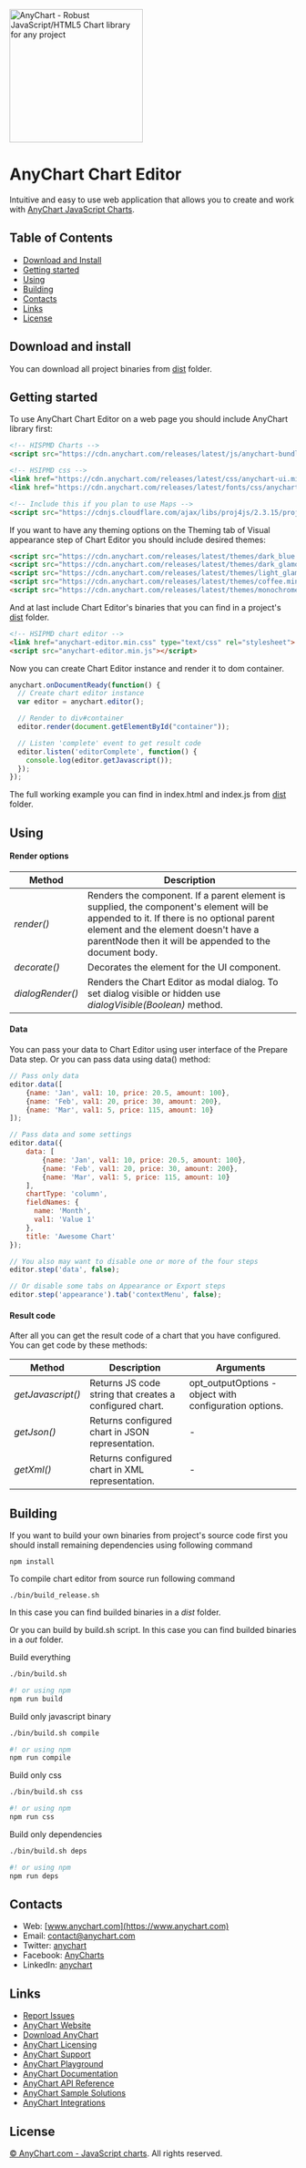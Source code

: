 [<img src="https://cdn.anychart.com/images/logo-transparent-segoe.png?2" width="234px" alt="AnyChart - Robust JavaScript/HTML5 Chart library for any project">](https://www.anychart.com)

AnyChart Chart Editor
=========

Intuitive and easy to use web application that allows you to create and work with [AnyChart JavaScript Charts](https://www.anychart.com).

## Table of Contents

* [Download and Install](#download-and-install)
* [Getting started](#getting-started)
* [Using](#using)
* [Building](#building)
* [Contacts](#contacts)
* [Links](#links)
* [License](#license)

## Download and install

You can download all project binaries from [dist](https://github.com/AnyChart/chart-editor/tree/master/dist) folder.

## Getting started

To use AnyChart Chart Editor on a web page you should include AnyChart library first:
```html
<!-- HISPMD Charts -->
<script src="https://cdn.anychart.com/releases/latest/js/anychart-bundle.min.js"></script>

<!-- HSIPMD css -->
<link href="https://cdn.anychart.com/releases/latest/css/anychart-ui.min.css" type="text/css" rel="stylesheet">
<link href="https://cdn.anychart.com/releases/latest/fonts/css/anychart-font.min.css" type="text/css" rel="stylesheet">

<!-- Include this if you plan to use Maps -->
<script src="https://cdnjs.cloudflare.com/ajax/libs/proj4js/2.3.15/proj4.js"></script>
```

If you want to have any theming options on the Theming tab of Visual appearance step of Chart Editor you should include desired themes:
```html
<script src="https://cdn.anychart.com/releases/latest/themes/dark_blue.min.js"></script>
<script src="https://cdn.anychart.com/releases/latest/themes/dark_glamour.min.js"></script>
<script src="https://cdn.anychart.com/releases/latest/themes/light_glamour.min.js"></script>
<script src="https://cdn.anychart.com/releases/latest/themes/coffee.min.js"></script>
<script src="https://cdn.anychart.com/releases/latest/themes/monochrome.min.js"></script>
```
 
And at last include Chart Editor's binaries that you can find in a project's [dist](https://github.com/AnyChart/chart-editor/tree/master/dist) folder.
```html
<!-- HSIPMD chart editor -->
<link href="anychart-editor.min.css" type="text/css" rel="stylesheet">
<script src="anychart-editor.min.js"></script>
```

Now you can create Chart Editor instance and render it to dom container. 
```javascript
anychart.onDocumentReady(function() {
  // Create chart editor instance
  var editor = anychart.editor();

  // Render to div#container
  editor.render(document.getElementById("container"));

  // Listen 'complete' event to get result code
  editor.listen('editorComplete', function() {
    console.log(editor.getJavascript());
  });
});
```

The full working example you can find in index.html and index.js from [dist](https://github.com/AnyChart/chart-editor/tree/master/dist) folder.

## Using

#### Render options
Method | Description
--- | ---
*render()* | Renders the component.  If a parent element is supplied, the component's element will be appended to it.  If there is no optional parent element and the element doesn't have a parentNode then it will be appended to the document body.
*decorate()* | Decorates the element for the UI component.
*dialogRender()* | Renders the Chart Editor as modal dialog. To set dialog visible or hidden use *dialogVisible(Boolean)* method.

#### Data
You can pass your data to Chart Editor using user interface of the Prepare Data step. Or you can pass data using data() method:
```javascript
// Pass only data
editor.data([
    {name: 'Jan', val1: 10, price: 20.5, amount: 100},
    {name: 'Feb', val1: 20, price: 30, amount: 200},
    {name: 'Mar', val1: 5, price: 115, amount: 10}
]);

// Pass data and some settings
editor.data({
    data: [
        {name: 'Jan', val1: 10, price: 20.5, amount: 100},
        {name: 'Feb', val1: 20, price: 30, amount: 200},
        {name: 'Mar', val1: 5, price: 115, amount: 10}
    ],
    chartType: 'column',
    fieldNames: {
      name: 'Month',
      val1: 'Value 1'
    },
    title: 'Awesome Chart'
});

// You also may want to disable one or more of the four steps
editor.step('data', false);

// Or disable some tabs on Appearance or Export steps
editor.step('appearance').tab('contextMenu', false);
```


#### Result code
After all you can get the result code of a chart that you have configured. You can get code by these methods:

Method | Description | Arguments
--- | --- | ---
*getJavascript()* | Returns JS code string that creates a configured chart. | opt_outputOptions - object with configuration options.
*getJson()* | Returns configured chart in JSON representation. | -
*getXml()* | Returns configured chart in XML representation. | -
 

## Building
If you want to build your own binaries from project's source code first you should install remaining dependencies using following command
```
npm install
```

To compile chart editor from source run following command
```
./bin/build_release.sh
```
In this case you can find builded binaries in a *dist* folder.

Or you can build by build.sh script. In this case you can find builded binaries in a *out* folder.


Build everything
```bash
./bin/build.sh

#! or using npm
npm run build
```


Build only javascript binary
```bash
./bin/build.sh compile

#! or using npm 
npm run compile
```


Build only css
```bash
./bin/build.sh css

#! or using npm 
npm run css
```

Build only dependencies 
```bash
./bin/build.sh deps

#! or using npm 
npm run deps
```

## Contacts

* Web: [www.anychart.com](https://www.anychart.com)
* Email: [contact@anychart.com](mailto:contact@anychart.com)
* Twitter: [anychart](https://twitter.com/anychart)
* Facebook: [AnyCharts](https://www.facebook.com/AnyCharts)
* LinkedIn: [anychart](https://www.linkedin.com/company/anychart)

## Links

* [Report Issues](https://github.com/AnyChart/AnyChart-React/issues)
* [AnyChart Website](https://www.anychart.com)
* [Download AnyChart](https://www.anychart.com/download/)
* [AnyChart Licensing](https://www.anychart.com/buy/)
* [AnyChart Support](https://www.anychart.com/support/)
* [AnyChart Playground](https://playground.anychart.com)
* [AnyChart Documentation](https://docs.anychart.com)
* [AnyChart API Reference](https://api.anychart.com)
* [AnyChart Sample Solutions](https://www.anychart.com/solutions/)
* [AnyChart Integrations](https://www.anychart.com/integrations/)

## License

[© AnyChart.com - JavaScript charts](https://www.anychart.com). All rights reserved.